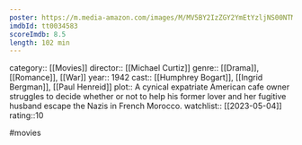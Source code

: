 ```yaml
---
poster: https://m.media-amazon.com/images/M/MV5BY2IzZGY2YmEtYzljNS00NTM5LTgwMzUtMzM1NjQ4NGI0OTk0XkEyXkFqcGdeQXVyNDYyMDk5MTU@._V1_SX300.jpg
imdbId: tt0034583
scoreImdb: 8.5
length: 102 min
---
```


category:: [[Movies]]
director:: [[Michael Curtiz]]
genre:: [[Drama]], [[Romance]], [[War]]
year:: 1942
cast:: [[Humphrey Bogart]], [[Ingrid Bergman]], [[Paul Henreid]]
plot:: A cynical expatriate American cafe owner struggles to decide whether or not to help his former lover and her fugitive husband escape the Nazis in French Morocco.
watchlist:: [[2023-05-04]]
rating::10

#movies 

